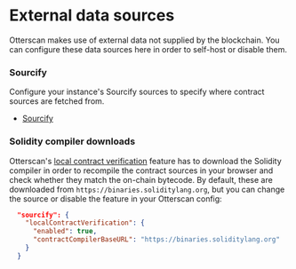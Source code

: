 # External data sources

Otterscan makes use of external data not supplied by the blockchain. You can configure these data sources here in order to self-host or disable them.

### Sourcify
Configure your instance's Sourcify sources to specify where contract sources are fetched from.
* [Sourcify](./sourcify.md)

### Solidity compiler downloads
Otterscan's [local contract verification](../../contract-verification/local-contract-verification.md) feature has to download the Solidity compiler in order to recompile the contract sources in your browser and check whether they match the on-chain bytecode. By default, these are downloaded from `https://binaries.soliditylang.org`, but you can change the source or disable the feature in your Otterscan config:

```json
  "sourcify": {
    "localContractVerification": {
      "enabled": true,
      "contractCompilerBaseURL": "https://binaries.soliditylang.org"
    }
  }
```

